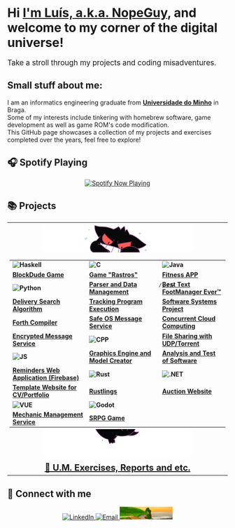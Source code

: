 # Hi [I'm Luís, a.k.a. NopeGuy][website], and welcome to my corner of the digital universe!

<big>Take a stroll through my projects and coding misadventures.</big>

## Small stuff about me:
I am an informatics engineering graduate from [**Universidade do Minho**][website2] in Braga.<br>
Some of my interests include tinkering with homebrew software, game development as well as game ROM's code modification.<br>
This GitHub page showcases a collection of my projects and exercises completed over the years, feel free to explore!

## 🎧 Spotify Playing 
<p align="center">
  <a href="https://open.spotify.com/user/31756vtw5re37kxwqdt4g5ypxq6u">
    <img src="https://novatorem-pied-one.vercel.app/api/spotify?background_color=0d1117&border_color=ffffff" alt="Spotify Now Playing" />
  </a>
</p>

## 📚 Projects

<div style="border: none; text-align: center; overflow: hidden;">
  <table style="border-collapse: collapse; margin: auto;">
    <tr style="border: none !important;padding: 5px;">
      <th style="border: none !important;padding: 5px;" align="center" width="1000">  
        <img src="https://github.com/NopeGuy/NopeGuy/blob/main/gengar_top_nobg.png?raw=true" alt="Bottom Image" width="70%" style="border-bottom-left-radius: 10px; border-bottom-right-radius: 10px;">
        <table>
          <tr>
            <td><img src="https://img.shields.io/badge/haskell-5e5086?style=for-the-badge&logo=haskell&logoColor=white" alt="Haskell"></td>
            <td><img src="https://img.shields.io/badge/c-%2300599C.svg?style=for-the-badge&logo=c&logoColor=white" alt="C"></td>
            <td><img src="https://img.shields.io/badge/java-%23ED8B00.svg?style=for-the-badge&logo=openjdk&logoColor=white" alt="Java"></td>
          </tr>
          <tr>
            <td><a href="https://github.com/NopeGuy/BlockDudeHaskell">BlockDude Game</a></td>
            <td><a href="https://github.com/NopeGuy/LI2-1920">Game "Rastros"</a></td>
            <td><a href="https://github.com/NopeGuy/POO-2324">Fitness APP</a></td>
          </tr>
          <tr>
            <td><img src="https://img.shields.io/badge/python-3670A0?style=for-the-badge&logo=python&logoColor=ffdd54" alt="Python"></td>
            <td><a href="https://github.com/NopeGuy/LI3-2223">Parser and Data Management</a></td>
            <td><a href="https://github.com/NopeGuy/project-poo-2021"> ̷B̷e̷s̷t̷ Text FootManager Ever™</a></td>
          </tr>
          <tr>
            <td><a href="https://github.com/NopeGuy/IA-2324">Delivery Search Algorithm</a></td>
            <td><a href="https://github.com/NopeGuy/SO2223">Tracking Program Execution</a></td>
            <td><a href="https://github.com/NopeGuy/DSS-2324">Software Systems Project</a></td>
          </tr>
          <tr>
            <td><a href="https://github.com/NopeGuy/PL-2324">Forth Compiler</a></td>
            <td><a href="https://github.com/NopeGuy/SSI-2324/tree/main/TPs/TP2">Safe OS Message Service</a></td>
            <td><a href="https://github.com/NopeGuy/SD-2324">Concurrent Cloud Computing</a></td>
          </tr>
          <tr>
            <td><a href="https://github.com/NopeGuy/SSI-2324/tree/main/TPs/TP1">Encrypted Message Service</a></td>
            <td><img src="https://img.shields.io/badge/c++-%2300599C.svg?style=for-the-badge&logo=c%2B%2B&logoColor=white" alt="CPP"></td>
            <td><a href="https://github.com/NopeGuy/CC-2324/tree/main">File Sharing with UDP/Torrent</a></td>
          </tr>
           <tr>
            <td><img src="https://img.shields.io/badge/javascript-%23323330.svg?style=for-the-badge&logo=javascript&logoColor=%23F7DF1E" alt="JS"></td>
            <td><a href="https://github.com/NopeGuy/CG-2324">Graphics Engine and Model Creator</a></td>
            <td><a href="https://github.com/NopeGuy/ATS-2324">Analysis and Test of Software</a></td>
          </tr>
          <tr>
            <td><a href="https://github.com/NopeGuy/rememberingsV2">Reminders Web Application (Firebase)</a></td>
            <td><img src="https://img.shields.io/badge/rust-%23000000.svg?style=for-the-badge&logo=rust&logoColor=white" alt="Rust"></td>
            <td><img src="https://img.shields.io/badge/.NET-5C2D91?style=for-the-badge&logo=.net&logoColor=white" alt=".NET"></td>
          </tr>
          <tr>
            <td><a href="https://github.com/NopeGuy/Portfolio-Website-Template">Template Website for CV/Portfolio</a></td>
            <td><a href="https://github.com/NopeGuy/RustlingsExercises">Rustlings</a></td>
            <td><a href="https://github.com/NopeGuy/LI4-2324">Auction Website</a></td>
          </tr>
          <tr>
            <td><img src="https://img.shields.io/badge/vuejs-%2335495e.svg?style=for-the-badge&logo=vuedotjs&logoColor=%234FC08D" alt="VUE"></td>
            <td><img src="https://img.shields.io/badge/GODOT-%23478cbf.svg?style=for-the-badge&logo=godot-engine&logoColor=white" alt="Godot"></td>
            <td></td>
          </tr>
          <tr>
            <td><a href="https://github.com/NopeGuy/IPM-2324">Mechanic Management Service</a></td>
            <td><a href="https://github.com/NopeGuy/GodotSRPG">SRPG Game</a></td>
            <td></td>
          </tr>
        </table>
        <img src="https://github.com/NopeGuy/NopeGuy/blob/main/gengar_bot_nobg.gif?raw=true" alt="Bottom Image" width="70%" style="border-bottom-left-radius: 10px; border-bottom-right-radius: 10px; margin-top: -10px;">
      </th>
    </tr>
    <tr style="border: none !important;padding: 5px;">
      <th style="border: none !important; padding: 5px; font-size: 20px;" align="center" width="1000">
        <a href="https://github.com/NopeGuy/University-WorkSheets"> 📄 U.M. Exercises, Reports and etc. </a>
      </th>
    </tr>
  </table>
</div>


## 💬 Connect with me 

<p align="center">
  <a href="https://www.linkedin.com/in/lu%C3%ADs-ferreira-450413214/">
    <img src="https://img.shields.io/badge/LinkedIn-0077B5?style=for-the-badge&logo=linkedin&logoColor=white" alt="LinkedIn"/>
  </a>
  <a href="mailto:luisgmsferreira@gmail.com">
    <img src="https://img.shields.io/badge/Gmail-D14836?style=for-the-badge&logo=gmail&logoColor=white" alt="Email"/>
  </a>
  <a href="https://youtu.be/8ey81GRMCAg/">
    <img src="https://github.com/NopeGuy/NopeGuy/blob/main/yosh3.gif?raw=true" width="121" alt="Animated GIF"/>
  </a>
</p>

## 

[website]: https://iamawesome.com/
[website2]: https://www.uminho.pt/
[twitter]: https://twitter.com/GunaoDeJardim
[linkedin]: https://www.linkedin.com/in/lu%C3%ADs-ferreira-450413214/
